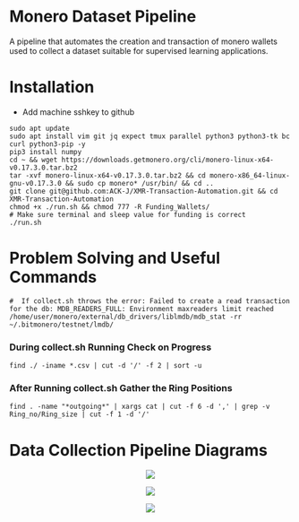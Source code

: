 # Monero Dataset Pipeline
A pipeline that automates the creation and transaction of monero wallets used to collect a dataset suitable for supervised learning applications. 

# Installation
- Add machine sshkey to github
```
sudo apt update
sudo apt install vim git jq expect tmux parallel python3 python3-tk bc curl python3-pip -y
pip3 install numpy
cd ~ && wget https://downloads.getmonero.org/cli/monero-linux-x64-v0.17.3.0.tar.bz2
tar -xvf monero-linux-x64-v0.17.3.0.tar.bz2 && cd monero-x86_64-linux-gnu-v0.17.3.0 && sudo cp monero* /usr/bin/ && cd ..
git clone git@github.com:ACK-J/XMR-Transaction-Automation.git && cd XMR-Transaction-Automation
chmod +x ./run.sh && chmod 777 -R Funding_Wallets/
# Make sure terminal and sleep value for funding is correct
./run.sh
```

# Problem Solving and Useful Commands
```
#  If collect.sh throws the error: Failed to create a read transaction for the db: MDB_READERS_FULL: Environment maxreaders limit reached
/home/user/monero/external/db_drivers/liblmdb/mdb_stat -rr ~/.bitmonero/testnet/lmdb/
```
### During collect.sh Running Check on Progress
`find ./ -iname *.csv | cut -d '/' -f 2 | sort -u`
### After Running collect.sh Gather the Ring Positions
`find . -name "*outgoing*" | xargs cat | cut -f 6 -d ',' | grep -v Ring_no/Ring_size | cut -f 1 -d '/'`

# Data Collection Pipeline Diagrams
<p align="center">
  <img src="https://user-images.githubusercontent.com/60232273/181663123-2d0fb9c9-8787-42c8-8ec7-24b45c201bc5.png"/>
</p>
<p align="center">
  <img src="https://user-images.githubusercontent.com/60232273/181663094-ff823283-cf74-420a-b5db-f517489b9f31.png"/>
</p>
<p align="center">
  <img src="https://user-images.githubusercontent.com/60232273/181663063-2c34dbc3-ce99-49c5-9807-b952c7f4fd68.png"/>
</p>



